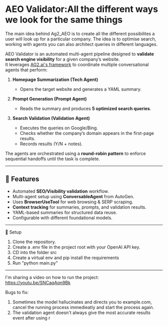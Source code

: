 # AEO Validator:All the different ways we look for the same things

The main idea behind Ag2_AEO is to create all the different possibilites a user will look up for a particular company. The idea is to optimise search, working with agents you can also architect queries in different languages.


AEO Validator is an automated multi-agent pipeline designed to **validate search engine visibility** for a given company’s website.  
It leverages [AG2.ai's framework](https://ag2.ai/#hero) to coordinate multiple conversational agents that perform:

1. **Homepage Summarization (Tech Agent)**  
   - Opens the target website and generates a YAML summary.  

2. **Prompt Generation (Prompt Agent)**  
   - Reads the summary and produces **5 optimized search queries**.  

3. **Search Validation (Validation Agent)**  
   - Executes the queries on Google/Bing.  
   - Checks whether the company’s domain appears in the first-page results.  
   - Records results (Y/N + notes).  

The agents are orchestrated using a **round-robin pattern** to enforce sequential handoffs until the task is complete.

---

## 🚀 Features
- Automated **SEO/Visibility validation** workflow.
- Multi-agent setup using **ConversableAgent** from AutoGen.
- Uses **BrowserUseTool** for web browsing & SERP scraping.
- **Context tracking** for summaries, prompts, and validation results.
- YAML-based summaries for structured data reuse.
- Configurable with different foundational models.

---
🔑 Setup
1. Clone the repository.
2. Create a .env file in the project root with your OpenAI API key.
3. CD into the folder src
4. Create a virtual env and pip install the requirements
5. Run "python main.py"

---
I'm sharing a video on how to run the project:
https://youtu.be/SNCaqAqn9Bk

Bugs to fix:
1. Sometimes the model hallucinates and directs you to example.com, cancel the running process immedieatly and start the process again.
2. The validation agent doesn't always give the most accurate results event after using r

